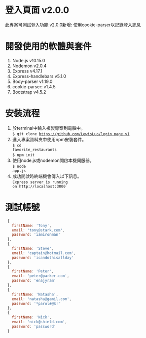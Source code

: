 # 登入頁面 v2.0.0
此專案可測試登入功能
v2.0.0新增: 使用cookie-parser以記錄登入訊息

# 開發使用的軟體與套件
1. Node.js v10.15.0
2. Nodemon v2.0.4
3. Express v4.17.1
4. Express-handlebars v5.1.0
5. Body-parser v1.19.0
6. cookie-parser: v1.4.5
7. Bootstrap v4.5.2

# 安裝流程
1. 於terminal中輸入複製專案到電腦中。<br>
<code>$ git clone https://github.com/LewisLuo/login_page_v1</code>
2. 進入專案資料夾中使用npm安裝套件。<br>
<code>$ cd favorite_restaurants</code><br>
<code>$ npm init</code>
3. 使用node.js或nodemon開啟本機伺服器。<br>
<code>$ node app.js</code>
4. 成功開啟時終端機會傳入以下訊息。<br>
<code>Express server is running on http://localhost:3000</code>

# 測試帳號
```js
 {
   firstName: 'Tony',
   email: 'tony@stark.com',
   password: 'iamironman'
 },
 {
   firstName: 'Steve',
   email: 'captain@hotmail.com',
   password: 'icandothisallday'
 },
 {
   firstName: 'Peter',
   email: 'peter@parker.com',
   password: 'enajyram'
 },
 {
   firstName: 'Natasha',
   email: 'natasha@gamil.com',
   password: '*parol#@$!'
 },
 {
   firstName: 'Nick',
   email: 'nick@shield.com',
   password: 'password'
 }
```
